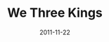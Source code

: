 ---
layout: music 
title: "We Three Kings"
date: 2011-11-22 
description: "Original music from Awaited&#58; A Christmas Show."
audio: "http://s3.amazonaws.com/crossroads-media/media/legacy/mp3/05%20We%20Three%20Kings.mp3"
audio-duration: "05:01"
src: "http://s3.amazonaws.com/crossroads-media/images/legacy/content/DefaultVideoImage.jpg"
---